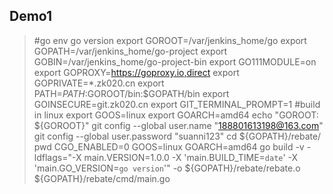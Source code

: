 ## Demo1

> #go env
>     go version
>     export GOROOT=/var/jenkins_home/go
>     export GOPATH=/var/jenkins_home/go-project
>     export GOBIN=/var/jenkins_home/go-project-bin
>     export GO111MODULE=on
>     export GOPROXY=https://goproxy.io,direct
>     export GOPRIVATE=*.zk020.cn
>     export PATH=$PATH:$GOROOT/bin:$GOPATH/bin
>     export GOINSECURE=git.zk020.cn
>     export GIT_TERMINAL_PROMPT=1
>     #build in linux
>     export GOOS=linux
>     export GOARCH=amd64 
>     echo "GOROOT: ${GOROOT}"
>     git config --global user.name "188801613198@163.com"
>     git config --global user.password "suanni123"
>     cd ${GOPATH}/rebate/
>     pwd
>     CGO_ENABLED=0 GOOS=linux GOARCH=amd64 go build  -v -ldflags="-X main.VERSION=1.0.0 -X 'main.BUILD_TIME=`date`' -X 'main.GO_VERSION=`go version`'" -o ${GOPATH}/rebate/rebate.o ${GOPATH}/rebate/cmd/main.go



